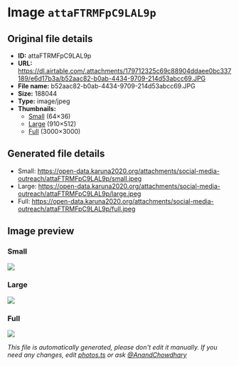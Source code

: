 # Image `attaFTRMFpC9LAL9p`

## Original file details

- **ID:** attaFTRMFpC9LAL9p
- **URL:** https://dl.airtable.com/.attachments/179712325c69c88904ddaee0bc337189/e6d17b3a/b52aac82-b0ab-4434-9709-214d53abcc69.JPG
- **File name:** b52aac82-b0ab-4434-9709-214d53abcc69.JPG
- **Size:** 188044
- **Type:** image/jpeg
- **Thumbnails:**
  - [Small](https://dl.airtable.com/.attachmentThumbnails/0db8578ade547b853d1c850eca90de99/78318488) (64×36)
  - [Large](https://dl.airtable.com/.attachmentThumbnails/3fc6e58093f4d568714bbfb97d7bdb86/a5d25434) (910×512)
  - [Full](https://dl.airtable.com/.attachmentThumbnails/08f307975a249d15ff26e1041a42408e/229013eb) (3000×3000)

## Generated file details

- Small: https://open-data.karuna2020.org/attachments/social-media-outreach/attaFTRMFpC9LAL9p/small.jpeg
- Large: https://open-data.karuna2020.org/attachments/social-media-outreach/attaFTRMFpC9LAL9p/large.jpeg
- Full: https://open-data.karuna2020.org/attachments/social-media-outreach/attaFTRMFpC9LAL9p/full.jpeg

## Image preview

### Small

![](https://open-data.karuna2020.org/attachments/social-media-outreach/attaFTRMFpC9LAL9p/small.jpeg)

### Large

![](https://open-data.karuna2020.org/attachments/social-media-outreach/attaFTRMFpC9LAL9p/large.jpeg)

### Full

![](https://open-data.karuna2020.org/attachments/social-media-outreach/attaFTRMFpC9LAL9p/full.jpeg)

_This file is automatically generated, please don't edit it manually. If you need any changes, edit [photos.ts](/photos.ts) or ask [@AnandChowdhary](https://github.com/AnandChowdhary)_

